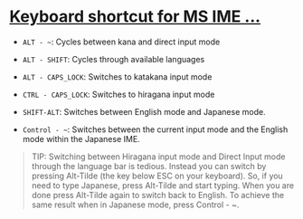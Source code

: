 # [Keyboard shortcut for MS IME ...](https://answers.microsoft.com/en-us/windows/forum/all/japanese-ime-hiragana-toggle-keys/3b2ffa3e-29ee-4d5a-b65b-dc67c9c869fc)

- `ALT - ~`: Cycles between kana and direct input mode

- `ALT - SHIFT`: Cycles through available languages

- `ALT - CAPS_LOCK`:  Switches to katakana input mode

- `CTRL - CAPS_LOCK`: Switches to hiragana input mode

- `SHIFT-ALT`:  Switches between English mode and Japanese mode.

- `Control - ~`: Switches between the current input mode and the English mode within the Japanese IME.

> TIP: Switching between Hiragana input mode and Direct Input mode through the language bar is tedious. Instead you can switch by pressing Alt-Tilde (the key below ESC on your keyboard).  So, if you need to type Japanese, press Alt-Tilde and start typing. When you are done press Alt-Tilde again to switch back to English. To achieve the same result when in Japanese mode, press Control - ~.